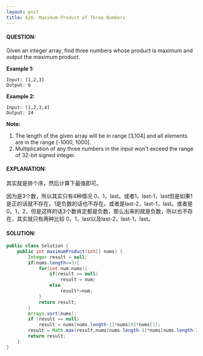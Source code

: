 ```yaml
---
layout: post
title: 628. Maximum Product of Three Numbers
---
```


#### QUESTION:

Given an integer array, find three numbers whose product is maximum and output the maximum product.

**Example 1:**

```
Input: [1,2,3]
Output: 6

```

**Example 2:**

```
Input: [1,2,3,4]
Output: 24

```

**Note:**

1. The length of the given array will be in range [3,104] and all elements are in the range [-1000, 1000].
2. Multiplication of any three numbers in the input won't exceed the range of 32-bit signed integer.

#### EXPLANATION:

其实就是排个序，然后计算下最值即可。

因为是3个数，所以其实只有4种情况 0，1，last。或者1，last-1，last但是如果1是正的话就不存在，1是负数的话也不存在。或者是last-2，last-1，last。或者是0，1，2，但是这样的话3个数肯定都是负数，那么出来的就是负数，所以也不存在，其实就只有两种比较 0，1，last以及last-2，last-1，last。

#### SOLUTION:

```java
public class Solution {
    public int maximumProduct(int[] nums) {
        Integer result = null;
        if(nums.length<=3){
            for(int num:nums){
                if(result == null)
                    result = num;
                else
                    result*=num;
            }
            return result;
        }
        Arrays.sort(nums);
        if (result == null)
			result = nums[nums.length-1]*nums[0]*nums[1];
        result = Math.max(result,nums[nums.length-3]*nums[nums.length-2]*nums[nums.length-1]);
        return result;
    }
}
```

